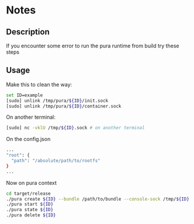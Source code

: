 # Notes

## Description

If you encounter some error to run the pura runtime from build try these steps

## Usage

Make this to clean the way:
```sh
set ID=example
[sudo] unlink /tmp/pura/${ID}/init.sock
[sudo] unlink /tmp/pura/${ID}/container.sock
```

On another terminal:
```sh
[sudo] nc -vklU /tmp/${ID}.sock # on another terminal
```

On the config.json
```sh
...
"root": {
  "path": "/absolute/path/to/rootfs"
}
...
```

Now on pura context
```sh
cd target/release
./pura create ${ID} --bundle /path/to/bundle --console-sock /tmp/${ID}.sock
./pura start ${ID}
./pura state ${ID}
./pura delete ${ID}
```
